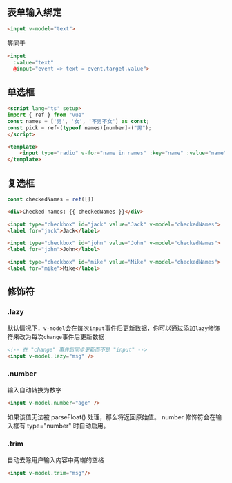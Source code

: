 ## 表单输入绑定
```html
<input v-model="text">
```
等同于
```html
<input
  :value="text"
  @input="event => text = event.target.value">
```
## 单选框
```html
<script lang='ts' setup>
import { ref } from "vue"
const names = ['男', '女', '不男不女'] as const;
const pick = ref<(typeof names)[number]>("男");
</script>

<template>
	<input type="radio" v-for="name in names" :key="name" :value="name" v-model="pick" name="gender"/>
</template>
```
## 复选框
```javascript
const checkedNames = ref([])
```
```html
<div>Checked names: {{ checkedNames }}</div>

<input type="checkbox" id="jack" value="Jack" v-model="checkedNames">
<label for="jack">Jack</label>

<input type="checkbox" id="john" value="John" v-model="checkedNames">
<label for="john">John</label>

<input type="checkbox" id="mike" value="Mike" v-model="checkedNames">
<label for="mike">Mike</label>
```

## 修饰符
### .lazy
默认情况下，`v-model`会在每次`input`事件后更新数据，你可以通过添加`lazy`修饰符来改为每次`change`事件后更新数据
```html
<!-- 在 "change" 事件后同步更新而不是 "input" -->
<input v-model.lazy="msg" />
```
### .number
输入自动转换为数字
```html
<input v-model.number="age" />
```
如果该值无法被 parseFloat() 处理，那么将返回原始值。
number 修饰符会在输入框有 type="number" 时自动启用。
### .trim
自动去除用户输入内容中两端的空格
```html
<input v-model.trim="msg"/>
```